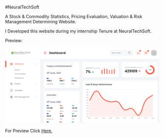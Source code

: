 #NeuralTechSoft

A Stock & Commodity Statistics, Pricing Evaluation, Valuation & Risk Management Determining Website.

I Developed this website during my internship Tenure at NeuralTechSoft.

Preview:

<img src="preview.png">

For Preview Click <a href="https://karansurana.github.io/NeuralTechSoft/event.html">Here.</a>

